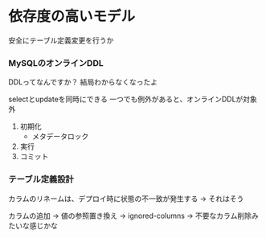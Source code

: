 # 依存度の高いモデル

安全にテーブル定義変更を行うか

### MySQLのオンラインDDL

DDLってなんですか？
結局わからなくなったよ

selectとupdateを同時にできる
一つでも例外があると、オンラインDDLが対象外

1. 初期化
    - メタデータロック
2. 実行
3. コミット

### テーブル定義設計

カラムのリネームは、デプロイ時に状態の不一致が発生する
-> それはそう

カラムの追加 -> 値の参照置き換え -> ignored-columns -> 不要なカラム削除みたいな感じかな